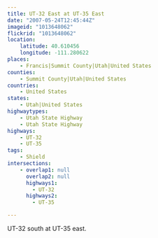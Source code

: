 ```yaml
---
title: UT-32 East at UT-35 East
date: "2007-05-24T12:45:44Z"
imageid: "1013648062"
flickrid: "1013648062"
location:
    latitude: 40.610456
    longitude: -111.280622
places:
    - Francis|Summit County|Utah|United States
counties:
    - Summit County|Utah|United States
countries:
    - United States
states:
    - Utah|United States
highwaytypes:
    - Utah State Highway
    - Utah State Highway
highways:
    - UT-32
    - UT-35
tags:
    - Shield
intersections:
    - overlap1: null
      overlap2: null
      highways1:
        - UT-32
      highways2:
        - UT-35

---
```

UT-32 south at UT-35 east.